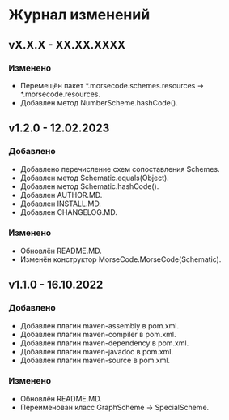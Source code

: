 # Журнал изменений
## vX.X.X - XX.XX.XXXX
### Изменено
* Перемещён пакет *.morsecode.schemes.resources -> *.morsecode.resources.
* Добавлен метод NumberScheme.hashCode().

## v1.2.0 - 12.02.2023
### Добавлено
* Добавлено перечисление схем сопоставления Schemes.
* Добавлен метод Schematic.equals(Object).
* Добавлен метод Schematic.hashCode().
* Добавлен AUTHOR.MD.
* Добавлен INSTALL.MD.
* Добавлен CHANGELOG.MD.

### Изменено
* Обновлён README.MD.
* Изменён конструктор MorseCode.MorseCode(Schematic).

## v1.1.0 - 16.10.2022
### Добавлено
* Добавлен плагин maven-assembly в pom.xml.
* Добавлен плагин maven-compiler в pom.xml.
* Добавлен плагин maven-dependency в pom.xml.
* Добавлен плагин maven-javadoc в pom.xml.
* Добавлен плагин maven-source в pom.xml.

### Изменено
* Обновлён README.MD.
* Переименован класс GraphScheme -> SpecialScheme.
